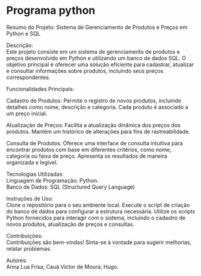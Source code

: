 # Programa python

Resumo do Projeto: Sistema de Gerenciamento de Produtos e Preços em Python e SQL

Descrição:  
Este projeto consiste em um sistema de gerenciamento de produtos e preços desenvolvido em Python e utilizando um banco de dados SQL. O objetivo principal é oferecer uma solução eficiente para cadastrar, atualizar e consultar informações sobre produtos, incluindo seus preços correspondentes.

Funcionalidades Principais:  

Cadastro de Produtos:
Permite o registro de novos produtos, incluindo detalhes como nome, descrição e categoria.
Cada produto é associado a um preço inicial.

Atualização de Preços:
Facilita a atualização dinâmica dos preços dos produtos.
Mantém um histórico de alterações para fins de rastreabilidade.

Consulta de Produtos:
Oferece uma interface de consulta intuitiva para encontrar produtos com base em diferentes critérios, como nome, categoria ou faixa de preço.
Apresenta os resultados de maneira organizada e legível.

Tecnologias Utilizadas:  
Linguagem de Programação: Python.  
Banco de Dados: SQL (Structured Query Language)

Instruções de Uso:  
Clone o repositório para o seu ambiente local.
Execute o script de criação do banco de dados para configurar a estrutura necessária.
Utilize os scripts Python fornecidos para interagir com o sistema, incluindo o cadastro de novos produtos, atualização de preços e consultas.

Contribuições:  
Contribuições são bem-vindas! Sinta-se à vontade para sugerir melhorias, relatar problemas.

Autores:       
Anna Lua Frisa;
Cauã Victor de Moura;
Hugo.
